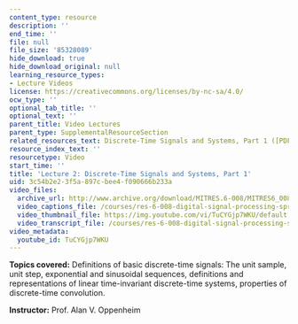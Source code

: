 ```yaml
---
content_type: resource
description: ''
end_time: ''
file: null
file_size: '85328089'
hide_download: true
hide_download_original: null
learning_resource_types:
- Lecture Videos
license: https://creativecommons.org/licenses/by-nc-sa/4.0/
ocw_type: ''
optional_tab_title: ''
optional_text: ''
parent_title: Video Lectures
parent_type: SupplementalResourceSection
related_resources_text: Discrete-Time Signals and Systems, Part 1 ([PDF](/courses/res-6-008-digital-signal-processing-spring-2011/resources/mitres_6_008s11_lec02-1))
resource_index_text: ''
resourcetype: Video
start_time: ''
title: 'Lecture 2: Discrete-Time Signals and Systems, Part 1'
uid: 3c54b2e2-3f5a-897c-bee4-f090666b233a
video_files:
  archive_url: http://www.archive.org/download/MITRES.6-008/MITRES6_008_lec02_300k.mp4
  video_captions_file: /courses/res-6-008-digital-signal-processing-spring-2011/34efd5d016695cba8cc7547cd35b2b4a_TuCYGjp7WKU.vtt
  video_thumbnail_file: https://img.youtube.com/vi/TuCYGjp7WKU/default.jpg
  video_transcript_file: /courses/res-6-008-digital-signal-processing-spring-2011/3cf3faafccd8d4b9e42edc574386fecc_TuCYGjp7WKU.pdf
video_metadata:
  youtube_id: TuCYGjp7WKU
---
```


**Topics covered:** Definitions of basic discrete-time signals: The unit sample, unit step, exponential and sinusoidal sequences, definitions and representations of linear time-invariant discrete-time systems, properties of discrete-time convolution.

**Instructor:** Prof. Alan V. Oppenheim

